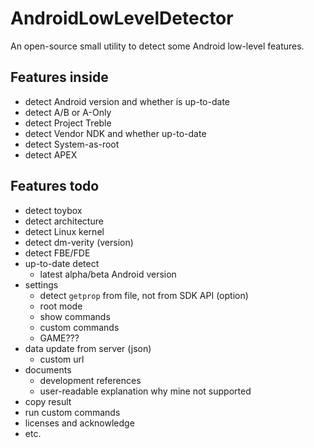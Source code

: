 # AndroidLowLevelDetector
An open-source small utility to detect some Android low-level features.

## Features inside
- detect Android version and whether is up-to-date
- detect A/B or A-Only
- detect Project Treble
- detect Vendor NDK and whether up-to-date
- detect System-as-root
- detect APEX

## Features todo
- detect toybox
- detect architecture
- detect Linux kernel
- detect dm-verity (version)
- detect FBE/FDE
- up-to-date detect
  - latest alpha/beta Android version
- settings
  - detect `getprop` from file, not from SDK API (option)
  - root mode
  - show commands
  - custom commands
  - GAME???
- data update from server (json)
  - custom url
- documents
  - development references
  - user-readable explanation why mine not supported
- copy result
- run custom commands
- licenses and acknowledge
- etc.
